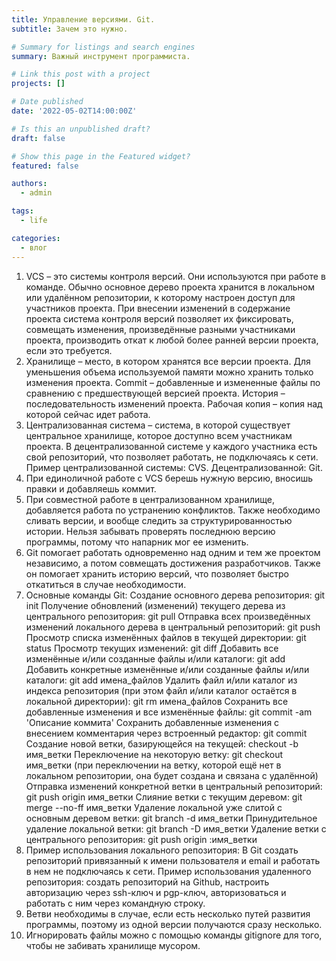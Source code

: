```yaml
---
title: Управление версиями. Git.
subtitle: Зачем это нужно.

# Summary for listings and search engines
summary: Важный инструмент программиста.

# Link this post with a project
projects: []

# Date published
date: '2022-05-02T14:00:00Z'

# Is this an unpublished draft?
draft: false

# Show this page in the Featured widget?
featured: false

authors:
  - admin

tags:
  - life

categories:
  - влог
---
```


1. VCS – это системы контроля версий. Они используются при работе в
команде. Обычно основное дерево проекта хранится в локальном или
удалённом репозитории, к которому настроен доступ для участников
проекта. При внесении изменений в содержание проекта система
контроля версий позволяет их фиксировать, совмещать изменения,
произведённые разными участниками проекта, производить откат к
любой более ранней версии проекта, если это требуется.
2. Хранилище – место, в котором хранятся все версии проекта. Для
уменьшения объема используемой памяти можно хранить только
изменения проекта.
Commit – добавленные и измененные файлы по сравнению с
предшествующей версией проекта.
История – последовательность изменений проекта.
Рабочая копия – копия над которой сейчас идет работа.
3. Централизованная система – система, в которой существует центральное
хранилище, которое доступно всем участникам проекта. В
децентрализованной системе у каждого участника есть свой
репозиторий, что позволяет работать, не подключаясь к сети. Пример
централизованной системы: CVS. Децентрализованной: Git.
4. При единоличной работе с VCS берешь нужную версию, вносишь правки
и добавляешь коммит.
5. При совместной работе в централизованном хранилище, добавляется
работа по устранению конфликтов. Также необходимо сливать версии, и
вообще следить за структурированностью истории. Нельзя забывать
проверять последнюю версию программы, потому что напарник мог ее
изменить.
6. Git помогает работать одновременно над одним и тем же проектом
независимо, а потом совмещать достижения разработчиков. Также он
помогает хранить историю версий, что позволяет быстро откатиться в
случае необходимости.
7. Основные команды Git:
Создание основного дерева репозитория: git init
Получение обновлений (изменений) текущего дерева из центрального
репозитория: git pull
Отправка всех произведённых изменений локального дерева в
центральный репозиторий: git push
Просмотр списка изменённых файлов в текущей директории: git status
Просмотр текущих изменений: git diff
Добавить все изменённые и/или созданные файлы и/или каталоги: git add
Добавить конкретные изменённые и/или созданные файлы и/или
каталоги: git add имена_файлов
Удалить файл и/или каталог из индекса репозитория (при этом файл
и/или каталог остаётся в локальной директории): git rm имена_файлов
Сохранить все добавленные изменения и все изменённые файлы:
git commit -am 'Описание коммита'
Сохранить добавленные изменения с внесением комментария через
встроенный редактор: git commit
Создание новой ветки, базирующейся на текущей:
checkout -b имя_ветки
Переключение на некоторую ветку: git checkout имя_ветки
(при переключении на ветку, которой ещё нет в локальном репозитории,
она будет создана и связана с удалённой)
Отправка изменений конкретной ветки в центральный репозиторий:
git push origin имя_ветки
Слияние ветки с текущим деревом: git merge --no-ff имя_ветки
Удаление локальной уже слитой с основным деревом ветки:
git branch -d имя_ветки
Принудительное удаление локальной ветки: git branch -D имя_ветки
Удаление ветки с центрального репозитория: git push origin :имя_ветки
8. Пример использования локального репозитория: В Git создать
репозиторий привязанный к имени пользователя и email и работать в нем
не подключаясь к сети.
Пример использования удаленного репозитория: создать репозиторий на
Github, настроить авторизацию через ssh-ключ и pgp-ключ,
авторизоваться и работать с ним через командную строку.
9. Ветви необходимы в случае, если есть несколько путей развития
программы, поэтому из одной версии получаются сразу несколько.
10. Игнорировать файлы можно с помощью команды gitignore для того,
чтобы не забивать хранилище мусором.
